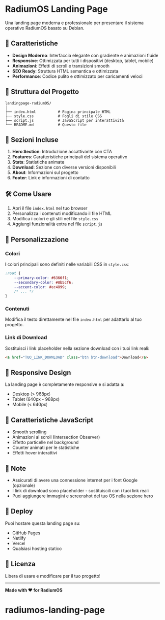 # RadiumOS Landing Page

Una landing page moderna e professionale per presentare il sistema operativo RadiumOS basato su Debian.

## 🚀 Caratteristiche

- **Design Moderno**: Interfaccia elegante con gradiente e animazioni fluide
- **Responsive**: Ottimizzata per tutti i dispositivi (desktop, tablet, mobile)
- **Animazioni**: Effetti di scroll e transizioni smooth
- **SEO Ready**: Struttura HTML semantica e ottimizzata
- **Performance**: Codice pulito e ottimizzato per caricamenti veloci

## 📁 Struttura del Progetto

```
landingpage-radiumOS/
│
├── index.html          # Pagina principale HTML
├── style.css           # Fogli di stile CSS
├── script.js           # JavaScript per interattività
└── README.md           # Questo file
```

## 🎨 Sezioni Incluse

1. **Hero Section**: Introduzione accattivante con CTA
2. **Features**: Caratteristiche principali del sistema operativo
3. **Stats**: Statistiche animate
4. **Download**: Sezione con diverse versioni disponibili
5. **About**: Informazioni sul progetto
6. **Footer**: Link e informazioni di contatto

## 🛠️ Come Usare

1. Apri il file `index.html` nel tuo browser
2. Personalizza i contenuti modificando il file HTML
3. Modifica i colori e gli stili nel file `style.css`
4. Aggiungi funzionalità extra nel file `script.js`

## 🎨 Personalizzazione

### Colori
I colori principali sono definiti nelle variabili CSS in `style.css`:

```css
:root {
    --primary-color: #6366f1;
    --secondary-color: #8b5cf6;
    --accent-color: #ec4899;
    /* ... */
}
```

### Contenuti
Modifica il testo direttamente nel file `index.html` per adattarlo al tuo progetto.

### Link di Download
Sostituisci i link placeholder nella sezione download con i tuoi link reali:

```html
<a href="TUO_LINK_DOWNLOAD" class="btn btn-download">Download</a>
```

## 📱 Responsive Design

La landing page è completamente responsive e si adatta a:
- Desktop (> 968px)
- Tablet (640px - 968px)
- Mobile (< 640px)

## 🌟 Caratteristiche JavaScript

- Smooth scrolling
- Animazioni al scroll (Intersection Observer)
- Effetto particelle nel background
- Counter animati per le statistiche
- Effetti hover interattivi

## 📝 Note

- Assicurati di avere una connessione internet per i font Google (opzionale)
- I link di download sono placeholder - sostituiscili con i tuoi link reali
- Puoi aggiungere immagini e screenshot del tuo OS nella sezione hero

## 🚀 Deploy

Puoi hostare questa landing page su:
- GitHub Pages
- Netlify
- Vercel
- Qualsiasi hosting statico

## 📄 Licenza

Libera di usare e modificare per il tuo progetto!

---

**Made with ❤️ for RadiumOS**
# radiumos-landing-page
